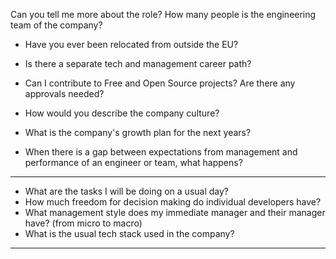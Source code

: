 
Can you tell me more about the role?
How many people is the engineering team of the company?

- Have you ever been relocated from outside the EU?
- Is there a separate tech and management career path?
- Can I contribute to Free and Open Source projects? Are there any approvals needed?
- How would you describe the company culture?

- What is the company's growth plan for the next years?

- When there is a gap between expectations from management and performance of an engineer or team, what happens?

-------------
- What are the tasks I will be doing on a usual day?
- How much freedom for decision making do individual developers have?
- What management style does my immediate manager
and their manager have? (from micro to macro)
- What is the usual tech stack used in the company?
--------------




